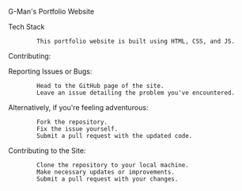 G-Man's Portfolio Website

Tech Stack

            This portfolio website is built using HTML, CSS, and JS.

Contributing:

Reporting Issues or Bugs:

            Head to the GitHub page of the site.
            Leave an issue detailing the problem you've encountered.
            
Alternatively, if you're feeling adventurous:

            Fork the repository.
            Fix the issue yourself.
            Submit a pull request with the updated code.

Contributing to the Site:

            Clone the repository to your local machine.
            Make necessary updates or improvements.
            Submit a pull request with your changes.
